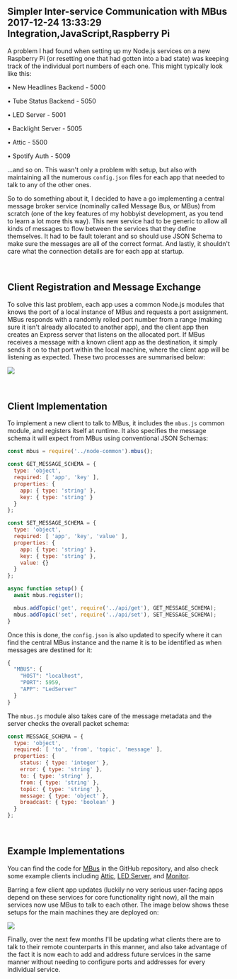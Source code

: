 Simpler Inter-service Communication with MBus
2017-12-24 13:33:29
Integration,JavaScript,Raspberry Pi
---

A problem I had found when setting up my Node.js services on a new Raspberry Pi (or resetting one that had gotten into a bad state) was keeping track of the individual port numbers of each one. This might typically look like this:

 • New Headlines Backend - 5000

 • Tube Status Backend - 5050

 • LED Server - 5001

 • Backlight Server - 5005

 • Attic - 5500

 • Spotify Auth - 5009

...and so on. This wasn't only a problem with setup, but also with maintaining all the numerous <code>config.json</code> files for each app that needed to talk to any of the other ones.

So to do something about it, I decided to have a go implementing a central message broker service (nominally called Message Bus, or MBus) from scratch (one of the key features of my hobbyist development, as you tend to learn a lot more this way). This new service had to be generic to allow all kinds of messages to flow between the services that they define themselves. It had to be fault tolerant and so should use JSON Schema to make sure the messages are all of the correct format. And lastly, it shouldn't care what the connection details are for each app at startup.

&nbsp;

## Client Registration and Message Exchange

To solve this last problem, each app uses a common Node.js modules that knows the port of a local instance of MBus and requests a port assignment. MBus responds with a randomly rolled port number from a range (making sure it isn't already allocated to another app), and the client app then creates an Express server that listens on the allocated port. If MBus receives a message with a known client app as the destination, it simply sends it on to that port within the local machine, where the client app will be listening as expected. These two processes are summarised below:

![](/assets/import/media/2017/12/2-client-registration-and-exchange.png)

&nbsp;

## Client Implementation

To implement a new client to talk to MBus, it includes the <code>mbus.js</code> common module, and registers itself at runtime. It also specifies the message schema it will expect from MBus using conventional JSON Schemas:

```js
const mbus = require('../node-common').mbus();

const GET_MESSAGE_SCHEMA = {
  type: 'object',
  required: [ 'app', 'key' ],
  properties: {
    app: { type: 'string' },
    key: { type: 'string' }
  }
};

const SET_MESSAGE_SCHEMA = {
  type: 'object',
  required: [ 'app', 'key', 'value' ],
  properties: {
    app: { type: 'string' },
    key: { type: 'string' },
    value: {}
  }
};

async function setup() {
  await mbus.register();

  mbus.addTopic('get', require('../api/get'), GET_MESSAGE_SCHEMA);
  mbus.addTopic('set', require('../api/set'), SET_MESSAGE_SCHEMA);
}
```

Once this is done, the <code>config.json</code> is also updated to specify where it can find the central MBus instance and the name it is to be identified as when messages are destined for it:

```js
{
  "MBUS": {
    "HOST": "localhost",
    "PORT": 5959,
    "APP": "LedServer"
  }
}
```

The <code>mbus.js</code> module also takes care of the message metadata and the server checks the overall packet schema:

```js
const MESSAGE_SCHEMA = {
  type: 'object',
  required: [ 'to', 'from', 'topic', 'message' ],
  properties: {
    status: { type: 'integer' },
    error: { type: 'string' },
    to: { type: 'string' },
    from: { type: 'string' },
    topic: { type: 'string' },
    message: { type: 'object' },
    broadcast: { type: 'boolean' }
  }
};
```

&nbsp;

## Example Implementations

You can find the code for <a href="https://github.com/C-D-Lewis/mbus">MBus</a> in the GitHub repository, and also check some example clients including <a href="https://github.com/C-D-Lewis/attic">Attic</a>, <a href="https://github.com/C-D-Lewis/led-server">LED Server</a>, and <a href="https://github.com/C-D-Lewis/monitor">Monitor</a>.

Barring a few client app updates (luckily no very serious user-facing apps depend on these services for core functionality right now), all the main services now use MBus to talk to each other. The image below shows these setups for the main machines they are deployed on:

![](/assets/import/media/2017/12/services-1.png)

Finally, over the next few months I'll be updating what clients there are to talk to their remote counterparts in this manner, and also take advantage of the fact it is now each to add and address future services in the same manner without needing to configure ports and addresses for every individual service.
